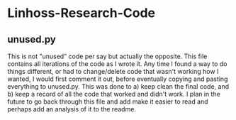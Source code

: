 # Linhoss-Research-Code

## unused.py
This is not "unused" code per say but actually the opposite. This file contains all iterations of the code as I wrote it. Any time I found a way to do things different, or had to change/delete code that wasn't working how I wanted, I would first comment it out, before eventually copying and pasting everything to unused.py. This was done to a) keep clean the final code, and b) keep a record of all the code that worked and didn't work. I plan in the future to go back through this file and add make it easier to read and perhaps add an analysis of it to the readme. 
